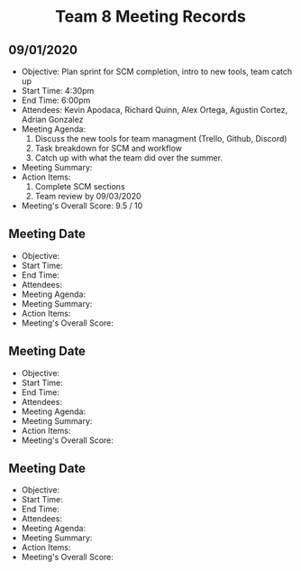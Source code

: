 <h1 align="center"> Team 8 Meeting Records </h1>

## 09/01/2020

- Objective: Plan sprint for SCM completion, intro to new tools, team catch up
- Start Time: 4:30pm
- End Time: 6:00pm
- Attendees: Kevin Apodaca, Richard Quinn, Alex Ortega, Agustin Cortez, Adrian Gonzalez
- Meeting Agenda:
  1. Discuss the new tools for team managment (Trello, Github, Discord)
  2. Task breakdown for SCM and workflow
  3. Catch up with what the team did over the summer.
- Meeting Summary:
- Action Items:
  1. Complete SCM sections
  2. Team review by 09/03/2020
- Meeting's Overall Score: 9.5 / 10

## Meeting Date

- Objective:
- Start Time: 
- End Time:
- Attendees:
- Meeting Agenda:
- Meeting Summary:
- Action Items:
- Meeting's Overall Score:

## Meeting Date

- Objective:
- Start Time: 
- End Time:
- Attendees:
- Meeting Agenda:
- Meeting Summary:
- Action Items:
- Meeting's Overall Score:

## Meeting Date

- Objective:
- Start Time: 
- End Time:
- Attendees:
- Meeting Agenda:
- Meeting Summary:
- Action Items:
- Meeting's Overall Score:
